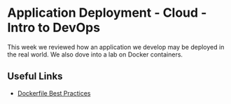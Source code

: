 # Application Deployment - Cloud - Intro to DevOps
This week we reviewed how an application we develop may be deployed in the real world. We also dove into a lab on Docker containers.

## Useful Links
- [Dockerfile Best Practices](https://docs.docker.com/develop/develop-images/dockerfile_best-practices/)